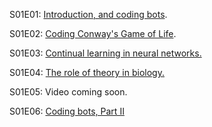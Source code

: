 S01E01: [Introduction, and coding bots](https://youtu.be/Dz6HciWT60w).

S01E02: [Coding Conway's Game of Life](https://youtu.be/a9-Rq3tv-eY).

S01E03: [Continual learning in neural networks.](https://www.youtube.com/watch?v=47lBkUTCEsc&t=126s)

S01E04: [The role of theory in biology.](https://www.youtube.com/watch?v=0RxnplFq2aU) 

S01E05: Video coming soon.

S01E06: [Coding bots, Part II](https://youtu.be/SbF-WA4ZSF0)
